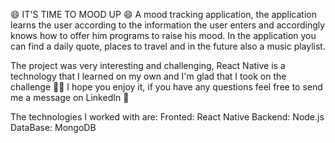 😄 IT'S TIME TO MOOD UP 😄
A mood tracking application, the application learns the user according to the information the user enters and accordingly knows how to offer him programs to raise his mood.
In the application you can find a daily quote, places to travel and in the future also a music playlist.

The project was very interesting and challenging, React Native is a technology that I learned on my own and I'm glad that I took on the challenge 💪🏽
I hope you enjoy it, if you have any questions feel free to send me a message on LinkedIn 🤗

The technologies I worked with are:
Fronted: React Native
Backend: Node.js
DataBase: MongoDB
